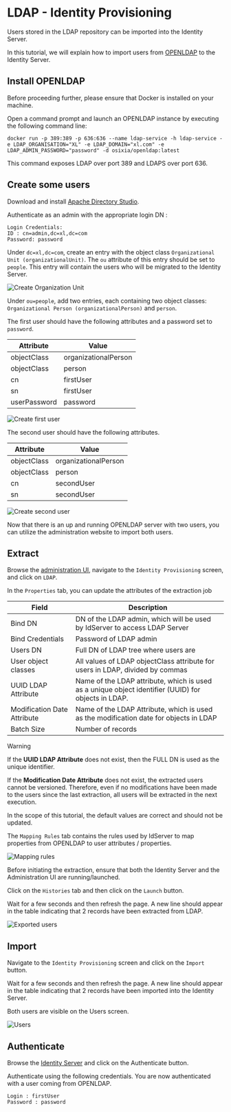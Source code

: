 # LDAP - Identity Provisioning

Users stored in the LDAP repository can be imported into the Identity Server.

In this tutorial, we will explain how to import users from [OPENLDAP](https://www.openldap.org/) to the Identity Server.

## Install OPENLDAP

Before proceeding further, please ensure that Docker is installed on your machine.

Open a command prompt and launch an OPENLDAP instance by executing the following command line:

```
docker run -p 389:389 -p 636:636 --name ldap-service -h ldap-service -e LDAP_ORGANISATION="XL" -e LDAP_DOMAIN="xl.com" -e LDAP_ADMIN_PASSWORD="password" -d osixia/openldap:latest
```

This command exposes LDAP over port 389 and LDAPS over port 636.

## Create some users

Download and install [Apache Directory Studio](https://directory.apache.org/studio/downloads.html).

Authenticate as an admin with the appropriate login DN :

```
Login Credentials:
ID : cn=admin,dc=xl,dc=com
Password: password
```


Under `dc=xl,dc=com`, create an entry with the object class `Organizational Unit (organizationalUnit)`.
The `ou` attribute of this entry should be set to `people`. 
This entry will contain the users who will be migrated to the Identity Server.

![Create Organization Unit](./images/ldap-1.png)


Under `ou=people`, add two entries, each containing two object classes: `Organizational Person (organizationalPerson)` and `person`.

The first user should have the following attributes and a password set to `password`.


| Attribute    | Value                |
| ------------ | -------------------- |
| objectClass  | organizationalPerson |
| objectClass  | person               |
| cn           | firstUser            |
| sn           | firstUser            |
| userPassword | password            |

![Create first user](./images/ldap-2.png)

The second user should have the following attributes.

| Attribute   | Value                |
| ----------- | -------------------- |
| objectClass | organizationalPerson |
| objectClass | person               |
| cn          | secondUser           |
| sn          | secondUser           |

![Create second user](./images/ldap-3.png)

Now that there is an up and running OPENLDAP server with two users, you can utilize the administration website to import both users.

## Extract

Browse the [administration UI](http://localhost:5002), navigate to the `Identity Provisioning` screen, and click on `LDAP`.


In the `Properties` tab, you can update the attributes of the extraction job

| Field                       | Description                                                                                         |
| --------------------------- | --------------------------------------------------------------------------------------------------- |
| Bind DN                     | DN of the LDAP admin, which will be used by IdServer to access LDAP Server                          |
| Bind Credentials            | Password of LDAP admin                                                                              |
| Users DN                    | Full DN of LDAP tree where users are                                                                |
| User object classes         | All values of LDAP objectClass attribute for users in LDAP, divided by commas                       |
| UUID LDAP Attribute         | Name of the LDAP attribute, which is used as a unique object identifier (UUID) for objects in LDAP. |
| Modification Date Attribute | Name of the LDAP Attribute, which is used as the modification date for objects in LDAP              |
| Batch Size                  | Number of records                                                                                   |

> [!WARNING]
> If the **UUID LDAP Attribute** does not exist, then the FULL DN is used as the unique identifier.
>
> If the **Modification Date Attribute** does not exist, the extracted users cannot be versioned. Therefore, even if no modifications have been made to the users since the last extraction, all users will be extracted in the next execution.

In the scope of this tutorial, the default values are correct and should not be updated.


The `Mapping Rules` tab contains the rules used by IdServer to map properties from OPENLDAP to user attributes / properties.

![Mapping rules](./images/ldap-4.png)

Before initiating the extraction, ensure that both the Identity Server and the Administration UI are running/launched.


Click on the `Histories` tab and then click on the `Launch` button.

Wait for a few seconds and then refresh the page. A new line should appear in the table indicating that 2 records have been extracted from LDAP.

![Exported users](./images/ldap-5.png)

## Import


Navigate to the `Identity Provisioning` screen and click on the `Import` button.

Wait for a few seconds and then refresh the page. A new line should appear in the table indicating that 2 records have been imported into the Identity Server.

Both users are visible on the Users screen.

![Users](./images/ldap-6.png)

## Authenticate


Browse the [Identity Server](https://localhost:5001/master) and click on the Authenticate button.

Authenticate using the following credentials. You are now authenticated with a user coming from OPENLDAP.

```
Login : firstUser
Password : password
```